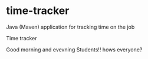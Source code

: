 # time-tracker
Java (Maven) application for tracking time on the job

Time tracker

Good morning and evevning Students!! hows everyone?
